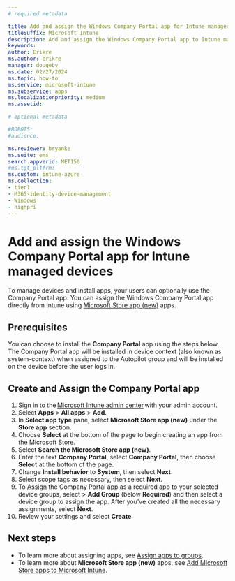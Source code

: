 ```yaml
---
# required metadata

title: Add and assign the Windows Company Portal app for Intune managed devices
titleSuffix: Microsoft Intune
description: Add and assign the Windows Company Portal app to Intune managed devices.
keywords:
author: Erikre
ms.author: erikre
manager: dougeby
ms.date: 02/27/2024
ms.topic: how-to
ms.service: microsoft-intune
ms.subservice: apps
ms.localizationpriority: medium
ms.assetid: 

# optional metadata

#ROBOTS:
#audience:

ms.reviewer: bryanke
ms.suite: ems
search.appverid: MET150
#ms.tgt_pltfrm:
ms.custom: intune-azure
ms.collection:
- tier1
- M365-identity-device-management
- Windows
- highpri
---
```


# Add and assign the Windows Company Portal app for Intune managed devices

To manage devices and install apps, your users can optionally use the Company Portal app. You can assign the Windows Company Portal app directly from Intune using [Microsoft Store app (new)](store-apps-microsoft.md) apps.

## Prerequisites

You can choose to install the **Company Portal** app using the steps below. The Company Portal app will be installed in device context (also known as system-context) when assigned to the Autopilot group and will be installed on the device before the user logs in. 

## Create and Assign the Company Portal app

1. Sign in to the [Microsoft Intune admin center](https://go.microsoft.com/fwlink/?linkid=2109431) with your admin account.
2. Select **Apps** > **All apps** > **Add**.
3. In **Select app type** pane, select **Microsoft Store app (new)** under the **Store app** section.
4. Choose **Select** at the bottom of the page to begin creating an app from the Microsoft Store.
5. Select **Search the Microsoft Store app (new)**.
6. Enter the text **Company Portal**, select **Company Portal**, then choose **Select** at the bottom of the page.
7. Change **Install behavior** to **System**, then select **Next**.
8. Select scope tags as necessary, then select **Next**.
9. To [Assign](apps-deploy.md) the Company Portal app as a required app to your selected device groups, select > **Add Group** (below **Required**) and then select a device group to assign the app. After you've created all the necessary assignments, select **Next**.
10. Review your settings and select **Create**.

## Next steps

- To learn more about assigning apps, see [Assign apps to groups](apps-deploy.md).
- To learn more about **Microsoft Store app (new)** apps, see [Add Microsoft Store apps to Microsoft Intune](store-apps-microsoft.md).
